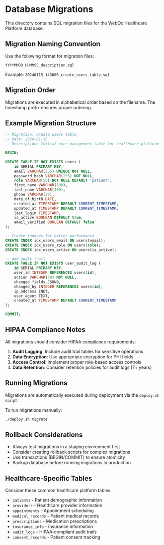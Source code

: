 # Database Migrations

This directory contains SQL migration files for the WebQx Healthcare Platform database.

## Migration Naming Convention

Use the following format for migration files:
```
YYYYMMDD_HHMMSS_description.sql
```

Example: `20240115_143000_create_users_table.sql`

## Migration Order

Migrations are executed in alphabetical order based on the filename. The timestamp prefix ensures proper ordering.

## Example Migration Structure

```sql
-- Migration: Create users table
-- Date: 2024-01-15
-- Description: Initial user management table for healthcare platform

BEGIN;

CREATE TABLE IF NOT EXISTS users (
    id SERIAL PRIMARY KEY,
    email VARCHAR(255) UNIQUE NOT NULL,
    password_hash VARCHAR(255) NOT NULL,
    role VARCHAR(50) NOT NULL DEFAULT 'patient',
    first_name VARCHAR(100),
    last_name VARCHAR(100),
    phone VARCHAR(20),
    date_of_birth DATE,
    created_at TIMESTAMP DEFAULT CURRENT_TIMESTAMP,
    updated_at TIMESTAMP DEFAULT CURRENT_TIMESTAMP,
    last_login TIMESTAMP,
    is_active BOOLEAN DEFAULT true,
    email_verified BOOLEAN DEFAULT false
);

-- Create indexes for better performance
CREATE INDEX idx_users_email ON users(email);
CREATE INDEX idx_users_role ON users(role);
CREATE INDEX idx_users_active ON users(is_active);

-- Add audit trail
CREATE TABLE IF NOT EXISTS user_audit_log (
    id SERIAL PRIMARY KEY,
    user_id INTEGER REFERENCES users(id),
    action VARCHAR(50) NOT NULL,
    changed_fields JSONB,
    changed_by INTEGER REFERENCES users(id),
    ip_address INET,
    user_agent TEXT,
    created_at TIMESTAMP DEFAULT CURRENT_TIMESTAMP
);

COMMIT;
```

## HIPAA Compliance Notes

All migrations should consider HIPAA compliance requirements:

1. **Audit Logging**: Include audit trail tables for sensitive operations
2. **Data Encryption**: Use appropriate encryption for PHI fields
3. **Access Control**: Implement proper role-based access controls
4. **Data Retention**: Consider retention policies for audit logs (7+ years)

## Running Migrations

Migrations are automatically executed during deployment via the `deploy.sh` script.

To run migrations manually:
```bash
./deploy.sh migrate
```

## Rollback Considerations

- Always test migrations in a staging environment first
- Consider creating rollback scripts for complex migrations
- Use transactions (BEGIN/COMMIT) to ensure atomicity
- Backup database before running migrations in production

## Healthcare-Specific Tables

Consider these common healthcare platform tables:

- `patients` - Patient demographic information
- `providers` - Healthcare provider information
- `appointments` - Appointment scheduling
- `medical_records` - Patient medical records
- `prescriptions` - Medication prescriptions
- `insurance_info` - Insurance information
- `audit_logs` - HIPAA-compliant audit trails
- `consent_records` - Patient consent tracking